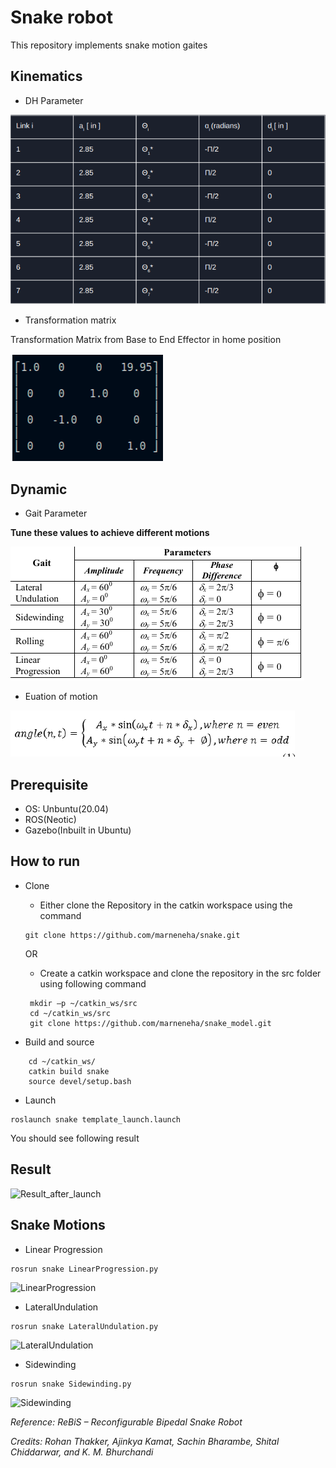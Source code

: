 # Snake robot
This repository implements snake motion gaites



## Kinematics
- DH Parameter

![DH_Parameter](https://github.com/marneneha/snake/blob/master/ResultImages/DH_Parameter_snake.png)
- Transformation matrix

Transformation Matrix from Base to End Effector in home position

![Transformation Matrix](https://github.com/marneneha/snake/blob/master/ResultImages/Transformation_Matrix.png)




## Dynamic
- Gait Parameter

**Tune these values to achieve different motions**

![Gait_snake_image](https://github.com/marneneha/snake/blob/master/ResultImages/Gait.png)
- Euation of motion

![Euation of motion](https://github.com/marneneha/snake/blob/master/ResultImages/Equation_Information.png)




## Prerequisite
- OS: Unbuntu(20.04)
- ROS(Neotic)
- Gazebo(Inbuilt in Ubuntu)

## How to run
- Clone
   - Either clone the Repository in the catkin workspace using the command
   ```
   git clone https://github.com/marneneha/snake.git
   ```
   OR
   - Create a catkin workspace and clone the repository in the src folder using following command
   
   ``` 
    mkdir –p ~/catkin_ws/src
    cd ~/catkin_ws/src
    git clone https://github.com/marneneha/snake_model.git
    ```
- Build and source
```
    cd ~/catkin_ws/
    catkin build snake
    source devel/setup.bash    
```
- Launch
```
roslaunch snake template_launch.launch
```
You should see following result
## Result
![Result_after_launch](https://github.com/marneneha/snake/blob/master/ResultImages/Result_launch%20_of_snake_model_repo.png)
## Snake Motions
- Linear Progression
```
rosrun snake LinearProgression.py
```

![LinearProgression](https://github.com/marneneha/snake/blob/master/ResultImages/LinearPropagation.gif)

- LateralUndulation
```
rosrun snake LateralUndulation.py
``` 

![LateralUndulation](https://github.com/marneneha/snake/blob/master/ResultImages/LateralUndualtion.gif)

- Sidewinding
```
rosrun snake Sidewinding.py
```

![Sidewinding](https://github.com/marneneha/snake/blob/master/ResultImages/SideWinding.gif)

*Reference: ReBiS – Reconfigurable Bipedal Snake Robot*

*Credits: Rohan Thakker, Ajinkya Kamat, Sachin Bharambe, Shital Chiddarwar, and K. M. Bhurchandi*
